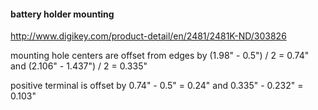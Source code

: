 #### battery holder mounting

http://www.digikey.com/product-detail/en/2481/2481K-ND/303826

mounting hole centers are offset from edges by (1.98" - 0.5") / 2 = 0.74" and (2.106" - 1.437") / 2 = 0.335"

positive terminal is offset by 0.74" - 0.5" = 0.24" and 0.335" - 0.232" = 0.103"
